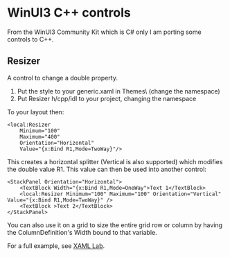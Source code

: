 # WinUI3 C++ controls

From the WinUI3 Community Kit which is C# only I am porting some controls to C++.

## Resizer

A control to change a double property. 

1. Put the style to your generic.xaml in Themes\ (change the namespace)
2. Put Resizer h/cpp/idl to your project, changing the namespace

To your layout then:

```
<local:Resizer
	Minimum="100"
	Maximum="400"
	Orientation="Horizontal"
	Value="{x:Bind R1,Mode=TwoWay}"/>
```

This creates a horizontal splitter (Vertical is also supported) which modifies the double value R1. This value can then be used into another control:

```
<StackPanel Orientation="Horizontal">
	<TextBlock Width="{x:Bind R1,Mode=OneWay">Text 1</TextBlock>
	<local:Resizer Minimum="100" Maximum="100" Orientation="Vertical" Value="{x:Bind R1,Mode=TwoWay}" />
	<TextBlock >Text 2</TextBlock>
</StackPanel>
```

You can also use it on a grid to size the entire grid row or column by having the ColumnDefinition's Width bound to that variable.

For a full example, see [XAML Lab](https://github.com/WindowsNT/XAML-Lab/).

